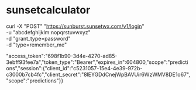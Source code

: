 # sunsetcalculator

curl -X "POST" "https://sunburst.sunsetwx.com/v1/login" \
  -u "abcdefghijklm:nopqrstuvwxyz" \
  -d "grant_type=password" \
  -d "type=remember_me"

"access_token":"698f1b90-3d4e-4270-ad85-3ebff93fee7a","token_type":"Bearer","expires_in":604800,"scope":"predictions","session":{"client_id":"c5231057-15e4-4e39-972b-c3000b7cb4fc","client_secret":"8lEYGDdCnejWpBAVUir6WzWMV8DE1o67","scope":"predictions"}}